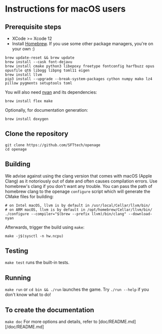 # Instructions for macOS users

## Prerequisite steps
- XCode >= Xcode 12
- Install [Homebrew](http://brew.sh). If you use some other package managers, you're on your own :)

```
brew update-reset && brew update
brew install --cask font-dejavu
brew install cmake python3 libepoxy freetype fontconfig harfbuzz opus opusfile qt6 libogg libpng toml11 eigen
brew install llvm
pip3 install --upgrade --break-system-packages cython numpy mako lz4 pillow pygments setuptools toml
```

You will also need [nyan](https://github.com/SFTtech/nyan/blob/master/doc/building.md) and its dependencies:

```
brew install flex make
```

Optionally, for documentation generation:

```
brew install doxygen
```

## Clone the repository

```
git clone https://github.com/SFTtech/openage
cd openage
```

## Building

We advise against using the clang version that comes with macOS (Apple Clang) as it notoriously out of date and often causes compilation errors. Use homebrew's clang if you don't want any trouble. You can pass the path of homebrew clang to the openage `configure` script which will generate the CMake files for building:

```
# on Intel macOS, llvm is by default in /usr/local/Cellar/llvm/bin/
# on ARM macOS, llvm is by default in /opt/homebrew/Cellar/llvm/bin/
./configure --compiler="$(brew --prefix llvm)/bin/clang" --download-nyan
```

Afterwards, trigger the build using `make`:

```
make -j$(sysctl -n hw.ncpu)
```

## Testing
`make test` runs the built-in tests.


## Running
`make run` or `cd bin && ./run` launches the game. Try `./run --help` if you don't know what to do!


## To create the documentation
`make doc`
For more options and details, refer to [doc/README.md][/doc/README.md]
